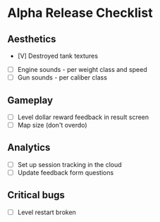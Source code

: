 # Alpha Release Checklist 
## Aesthetics
- [V] Destroyed tank textures
- [ ] Engine sounds - per weight class and speed
- [ ] Gun sounds - per caliber class
## Gameplay
- [ ] Level dollar reward feedback in result screen
- [ ] Map size (don't overdo)
## Analytics
- [ ] Set up session tracking in the cloud
- [ ] Update feedback form questions
## Critical bugs
- [ ] Level restart broken